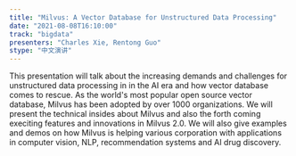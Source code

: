 ```yaml
---
title: "Milvus: A Vector Database for Unstructured Data Processing"
date: "2021-08-08T16:10:00"
track: "bigdata"
presenters: "Charles Xie, Rentong Guo"
stype: "中文演讲"
---
```

This presentation will talk about the increasing demands and challenges for unstructured data processing in in the AI era and how vector database comes to rescue. As the world's most popular open source vector database, Milvus has been adopted by over 1000 organizations. We will present the technical insides about Milvus and also the forth coming execiting features and innovations in Milvus 2.0. We will also give examples and demos on how Milvus is helping various corporation with applications in computer vision, NLP, recommendation systems and AI drug discovery.

